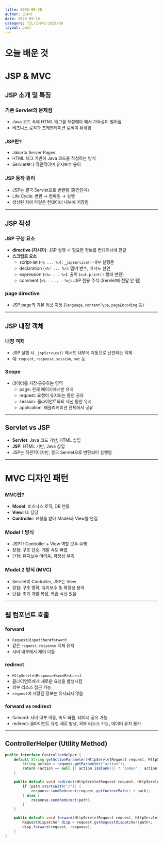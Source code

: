 ```yaml
---
title: 2025-09-28
author: 조수아
date: 2025-09-28
category: TIL/조수아/2025/09
layout: post
---
```


# 오늘 배운 것

# JSP & MVC

## JSP 소개 및 특징

### 기존 Servlet의 문제점

- Java 코드 속에 HTML 태그를 작성해야 해서 가독성이 떨어짐
- 비즈니스 로직과 프레젠테이션 로직이 뒤섞임

### JSP란?

- Jakarta Server Pages
- HTML 태그 기반에 Java 코드를 작성하는 방식
- Servlet보다 직관적이며 유지보수 용이

### JSP 동작 원리

- JSP는 결국 Servlet으로 변환됨 (중간단계)
- Life Cycle: 변환 → 컴파일 → 실행
- 생성된 자바 파일은 컨테이너 내부에 저장됨

---

## JSP 작성

### JSP 구성 요소

- **directive (지시자)**: JSP 실행 시 필요한 정보를 컨테이너에 전달
- **스크립트 요소**
    - script-let (`<% ... %>`): `_jspService()` 내부 실행문
    - declaration (`<%! ... %>`): 멤버 변수, 메서드 선언
    - expression (`<%= ... %>`): 출력 (`out.print()` 형태 변환)
    - comment (`<%-- ... --%>`): JSP 전용 주석 (Servlet에 전달 안 됨)

### page directive

- JSP page의 기본 정보 지정 (`language`, `contentType`, `pageEncoding` 등)

---

## JSP 내장 객체

### 내장 객체

- JSP 실행 시 `_jspService()` 메서드 내부에 자동으로 선언되는 객체
- 예: `request`, `response`, `session`, `out` 등

### Scope

- 데이터를 저장·공유하는 영역
    - page: 현재 페이지에서만 유지
    - request: 요청이 유지되는 동안 공유
    - session: 클라이언트와의 세션 동안 유지
    - application: 애플리케이션 전체에서 공유

---

## Servlet vs JSP

- **Servlet**: Java 코드 기반, HTML 삽입
- **JSP**: HTML 기반, Java 삽입
- JSP는 직관적이지만, 결국 Servlet으로 변환되어 실행됨

---

# MVC 디자인 패턴

### MVC란?

- **Model**: 비즈니스 로직, DB 연동
- **View**: UI 담당
- **Controller**: 요청을 받아 Model과 View를 연결

### Model 1 방식

- JSP가 Controller + View 역할 모두 수행
- 장점: 구조 단순, 개발 속도 빠름
- 단점: 유지보수 어려움, 확장성 부족

### Model 2 방식 (MVC)

- Servlet이 Controller, JSP는 View
- 장점: 구조 명확, 유지보수 및 확장성 용이
- 단점: 초기 개발 복잡, 학습 곡선 있음

---

## 웹 컴포넌트 호출

### forward

- `RequestDispatcher#forward`
- 같은 `request`, `response` 객체 유지
- 서버 내부에서 제어 이동

### redirect

- `HttpServletResponse#sendRedirect`
- 클라이언트에게 새로운 요청을 발생시킴
- 외부 리소스 접근 가능
- `request`에 저장된 정보는 유지되지 않음

### forward vs redirect

- forward: 서버 내부 이동, 속도 빠름, 데이터 공유 가능
- redirect: 클라이언트 요청 새로 발생, 외부 리소스 가능, 데이터 유지 불가

---

## ControllerHelper (Utility Method)

```java
public interface ControllerHelper {
    default String getActionParameter(HttpServletRequest request, HttpServletResponse response) {
        String action = request.getParameter("action");
        return (action == null || action.isBlank()) ? "index" : action;
    }

    public default void redirect(HttpServletRequest request, HttpServletResponse response, String path) throws IOException {
        if (path.startsWith("/")) {
            response.sendRedirect(request.getContextPath() + path);
        } else {
            response.sendRedirect(path);
        }
    }

    public default void forward(HttpServletRequest request, HttpServletResponse response, String path) throws ServletException, IOException {
        RequestDispatcher disp = request.getRequestDispatcher(path);
        disp.forward(request, response);
    }
}
```